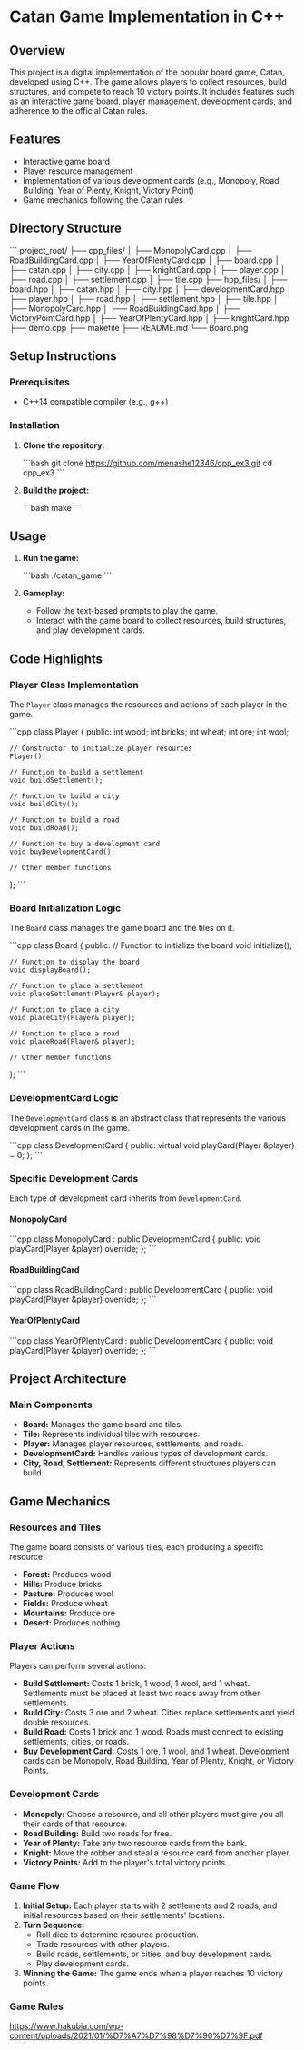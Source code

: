 # Catan Game Implementation in C++

## Overview

This project is a digital implementation of the popular board game, Catan, developed using C++. The game allows players to collect resources, build structures, and compete to reach 10 victory points. It includes features such as an interactive game board, player management, development cards, and adherence to the official Catan rules.

## Features

- Interactive game board
- Player resource management
- Implementation of various development cards (e.g., Monopoly, Road Building, Year of Plenty, Knight, Victory Point)
- Game mechanics following the Catan rules

## Directory Structure

\```
project_root/
├── cpp_files/
│   ├── MonopolyCard.cpp
│   ├── RoadBuildingCard.cpp
│   ├── YearOfPlentyCard.cpp
│   ├── board.cpp
│   ├── catan.cpp
│   ├── city.cpp
│   ├── knightCard.cpp
│   ├── player.cpp
│   ├── road.cpp
│   ├── settlement.cpp
│   ├── tile.cpp
├── hpp_files/
│   ├── board.hpp
│   ├── catan.hpp
│   ├── city.hpp
│   ├── developmentCard.hpp
│   ├── player.hpp
│   ├── road.hpp
│   ├── settlement.hpp
│   ├── tile.hpp
│   ├── MonopolyCard.hpp
│   ├── RoadBuildingCard.hpp
│   ├── VictoryPointCard.hpp
│   ├── YearOfPlentyCard.hpp
│   ├── knightCard.hpp
├── demo.cpp
├── makefile
├── README.md
└── Board.png
\```

## Setup Instructions

### Prerequisites

- C++14 compatible compiler (e.g., g++)

### Installation

1. **Clone the repository:**

   \```bash
   git clone https://github.com/menashe12346/cpp_ex3.git
   cd cpp_ex3
   \```

2. **Build the project:**

   \```bash
   make
   \```

## Usage

1. **Run the game:**

   \```bash
   ./catan_game
   \```

2. **Gameplay:**

   - Follow the text-based prompts to play the game.
   - Interact with the game board to collect resources, build structures, and play development cards.

## Code Highlights

### Player Class Implementation

The `Player` class manages the resources and actions of each player in the game.

\```cpp
class Player {
public:
    int wood;
    int bricks;
    int wheat;
    int ore;
    int wool;

    // Constructor to initialize player resources
    Player();

    // Function to build a settlement
    void buildSettlement();

    // Function to build a city
    void buildCity();

    // Function to build a road
    void buildRoad();

    // Function to buy a development card
    void buyDevelopmentCard();

    // Other member functions
};
\```

### Board Initialization Logic

The `Board` class manages the game board and the tiles on it.

\```cpp
class Board {
public:
    // Function to initialize the board
    void initialize();

    // Function to display the board
    void displayBoard();

    // Function to place a settlement
    void placeSettlement(Player& player);

    // Function to place a city
    void placeCity(Player& player);

    // Function to place a road
    void placeRoad(Player& player);

    // Other member functions
};
\```

### DevelopmentCard Logic

The `DevelopmentCard` class is an abstract class that represents the various development cards in the game.

\```cpp
class DevelopmentCard {
public:
    virtual void playCard(Player &player) = 0;
};
\```

### Specific Development Cards

Each type of development card inherits from `DevelopmentCard`.

#### MonopolyCard

\```cpp
class MonopolyCard : public DevelopmentCard {
public:
    void playCard(Player &player) override;
};
\```

#### RoadBuildingCard

\```cpp
class RoadBuildingCard : public DevelopmentCard {
public:
    void playCard(Player &player) override;
};
\```

#### YearOfPlentyCard

\```cpp
class YearOfPlentyCard : public DevelopmentCard {
public:
    void playCard(Player &player) override;
};
\```

## Project Architecture

### Main Components

- **Board:** Manages the game board and tiles.
- **Tile:** Represents individual tiles with resources.
- **Player:** Manages player resources, settlements, and roads.
- **DevelopmentCard:** Handles various types of development cards.
- **City, Road, Settlement:** Represents different structures players can build.

## Game Mechanics

### Resources and Tiles

The game board consists of various tiles, each producing a specific resource:

- **Forest:** Produces wood
- **Hills:** Produce bricks
- **Pasture:** Produces wool
- **Fields:** Produce wheat
- **Mountains:** Produce ore
- **Desert:** Produces nothing

### Player Actions

Players can perform several actions:

- **Build Settlement:** Costs 1 brick, 1 wood, 1 wool, and 1 wheat. Settlements must be placed at least two roads away from other settlements.
- **Build City:** Costs 3 ore and 2 wheat. Cities replace settlements and yield double resources.
- **Build Road:** Costs 1 brick and 1 wood. Roads must connect to existing settlements, cities, or roads.
- **Buy Development Card:** Costs 1 ore, 1 wool, and 1 wheat. Development cards can be Monopoly, Road Building, Year of Plenty, Knight, or Victory Points.

### Development Cards

- **Monopoly:** Choose a resource, and all other players must give you all their cards of that resource.
- **Road Building:** Build two roads for free.
- **Year of Plenty:** Take any two resource cards from the bank.
- **Knight:** Move the robber and steal a resource card from another player.
- **Victory Points:** Add to the player's total victory points.

### Game Flow

1. **Initial Setup:** Each player starts with 2 settlements and 2 roads, and initial resources based on their settlements' locations.
2. **Turn Sequence:**
   - Roll dice to determine resource production.
   - Trade resources with other players.
   - Build roads, settlements, or cities, and buy development cards.
   - Play development cards.
3. **Winning the Game:** The game ends when a player reaches 10 victory points.

### Game Rules

   https://www.hakubia.com/wp-content/uploads/2021/01/%D7%A7%D7%98%D7%90%D7%9F.pdf